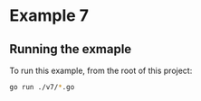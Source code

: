 # Example 7

## Running the exmaple

To run this example, from the root of this project:

```sh
go run ./v7/*.go
```
